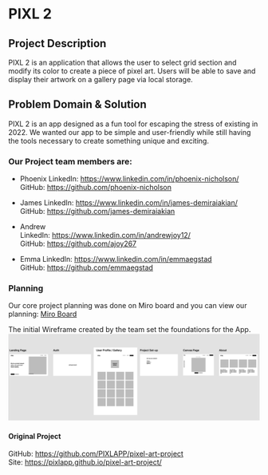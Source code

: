 # PIXL 2

## Project Description

PIXL 2 is an application that allows the user to select grid section and modify its color to create a piece of pixel art. Users will be able to save and display their artwork on a gallery page via local storage.

## Problem Domain & Solution

PIXL 2 is an app designed as a fun tool for escaping the stress of existing in 2022. We wanted our app to be simple and user-friendly while still having the tools necessary to create something unique and exciting.

### Our Project team members are:

- Phoenix
  LinkedIn: <a href = "https://www.linkedin.com/in/phoenix-nicholson/">https://www.linkedin.com/in/phoenix-nicholson/</a>
  <br>
  GitHub: <a href = "https://github.com/phoenix-nicholson">https://github.com/phoenix-nicholson</a>

- James
  LinkedIn: <a href = "https://www.linkedin.com/in/james-demiraiakian/">https://www.linkedin.com/in/james-demiraiakian/</a>
  <br>
  GitHub: <a href = "https://github.com/james-demiraiakian">https://github.com/james-demiraiakian</a>

- Andrew
  <br>
  LinkedIn: <a href = "https://www.linkedin.com/in/andrewjoy12/">https://www.linkedin.com/in/andrewjoy12/
  </a>
  <br>
  GitHub: <a href = "https://github.com/ajoy267
    ">https://github.com/ajoy267
  </a>

- Emma
  LinkedIn: <a href = "https://www.linkedin.com/in/emmaegstad">https://www.linkedin.com/in/emmaegstad</a>
  <br>
  GitHub: <a href = "https://github.com/emmaegstad">https://github.com/emmaegstad</a>

### Planning

Our core project planning was done on Miro board and you can view our planning:
<a href="https://miro.com/app/board/uXjVO9xfIEM=/?share_link_id=822400900447"> Miro Board </a>

The initial Wireframe created by the team set the foundations for the App.
![PIXL2](./src/assets/wireframe.png)

#### Original Project

GitHub: <a href = "https://github.com/PIXLAPP/pixel-art-project">https://github.com/PIXLAPP/pixel-art-project</a>
<br>
Site: <a href = "https://pixlapp.github.io/pixel-art-project/">https://pixlapp.github.io/pixel-art-project/</a>
